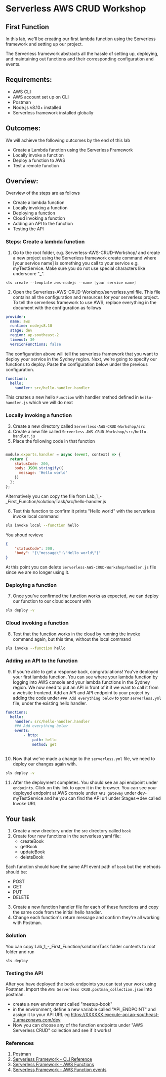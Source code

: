 # Serverless AWS CRUD Workshop
## First Function

In this lab, we'll be creating our first lambda function using the Serverless framework and setting up our project.

The Serverless framework abstracts all the hassle of setting up, deploying, and maintaining out functions and their corresponding configuration and events.

## Requirements:
- AWS CLI
- AWS account set up on CLI
- Postman
- Node.js v8.10+ installed
- Serverless framework installed globally
  
## Outcomes:

We will achieve the following outcomes by the end of this lab

- Create a Lambda function using the Serverless Framework
- Locally invoke a function
- Deploy a function to AWS
- Test a remote function
  
## Overview:

Overview of the steps are as follows 

- Create a lambda function
- Locally invoking a function
- Deploying a function
- Cloud invoking a function
- Adding an API to the function
- Testing the API
  
### Steps: Create a lambda function

1. Go to the root folder, e.g. Serverless-AWS-CRUD-Workshop/ and create a new project using the Serverless framework create command where [your service name] is something you call to your service e.g. myTestService. Make sure you do not use special characters like underscore "_".
```
sls create --template aws-nodejs --name [your service name]
```

2. Open the Serverless-AWS-CRUD-Workshop/serverless.yml file. This file contains all the configuration and resources for your serverless project. To tell the serverless framework to use AWS, replace everything in the document with the configuration as follows 

```yaml
provider:
  name: aws
  runtime: nodejs8.10
  stage: dev
  region: ap-southeast-2
  timeout: 30
  versionFunctions: false
```
The configuration above will tell the serverless framework that you want to deploy your service in the Sydney region.
Next, we're going to specify our functions to deploy.
Paste the configuration below under the previous configuration.
```yaml
functions:
  hello:
    handler: src/hello-handler.handler
```
This creates a new hello `Function` with handler method defined in `hello-handler.js` which we will do next

### Locally invoking a function

3. Create a new directory called `Serverless-AWS-CRUD-Workshop/src`
4. Create a new file called `Serverless-AWS-CRUD-Workshop/src/hello-handler.js`
5. Place the following code in that function
```javascript

module.exports.handler = async (event, context) => {
  return {
    statusCode: 200,
    body: JSON.stringify({
      message: 'Hello world'
    })
  };
};

```
Alternatively you can copy the file from Lab_1_-_First_Function/solution/Task/src/hello-handler.js


6. Test this function to confirm it prints "Hello world" with the serverless invoke local command
```bash
sls invoke local --function hello
```
You shoud revieve 
```json
{
    "statusCode": 200,
    "body": "{\"message\":\"Hello world\"}"
}
```
At this point you can delete `Serverless-AWS-CRUD-Workshop/handler.js` file since we are no longer using it.

### Deploying a function

7. Once you\'ve confirmed the function works as expected, we can deploy our function to our cloud account with 
```bash
sls deploy -v
```
### Cloud invoking a function

8. Test that the function works in the cloud by running the invoke command again, but this time, without the local command
```bash
sls invoke --function hello
```

### Adding an API to the function

9. If you're able to get a response back, congratulations! You've deployed your first lambda function. You can see where your lambda function by logging into AWS console and your lambda functions in the Sydney region.
We now need to put an API in front of it if we want to call it from a website frontend.
Add an API and API endpoint to your project by adding the code under `### Add everything below` to your `serverless.yml` file, under the existing hello handler.
```yaml
functions:
  hello:
    handler: src/hello-handler.handler
    ### Add everything below
    events:
        - http:
            path: hello
            method: get
    
```

10. Now that we've made a change to the `serverless.yml` file, we need to deploy our changes again with.
```bash
sls deploy -v
```

11. After the deployment completes. You should see an api endpoint under `endpoints`. Click on this link to open it in the browser. You can see your deployed endpoint at AWS console under `API gateway` under dev-myTestService and he you can find the API url under Stages->dev called Invoke URL

## Your task

1. Create a new directory under the src directory called `book`
2. Create four new functions in the serverless yaml file:
   - createBook
   - getBook
   - updateBook
   - deleteBook
  
Each function should have the same API event path of `book` but the methods should be:
   - POST
   - GET
   - PUT
   - DELETE
  
3. Create a new function handler file for each of these functions and copy the same code from the initial hello handler.  
4. Change each function's return message and confirm they're all working with Postman. 

### Solution
You can copy Lab_1_-_First_Function/solution/Task folder contents to root folder and run 
```
sls deploy
```

### Testing the API

After you have deployed the book endpoints you can test your work using Postman. Import the `AWS Serverless CRUD.postman_collection.json` into postman. 
- create a new environment called "meetup-book"
- in the environment, define a new variable called "API_ENDPOINT" and assign it to your API URL eg https://XXXXXX.execute-api.ap-southeast-2.amazonaws.com/dev
- Now you can choose any of the function endpoints under "AWS Serverless CRUD" collection and see if it works!

### References
1. [Postman](https://www.getpostman.com/apps)
2. [Serverless Framework - CLI Reference](https://serverless.com/framework/docs/providers/aws/cli-reference/)
3. [Serverless Framework - AWS Functions](https://serverless.com/framework/docs/providers/aws/guide/functions/)
4. [Serverless Framework - AWS Function events](https://serverless.com/framework/docs/providers/aws/guide/events/)